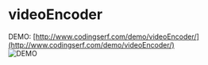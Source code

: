 # videoEncoder
DEMO: [http://www.codingserf.com/demo/videoEncoder/](http://www.codingserf.com/demo/videoEncoder/)  
![DEMO](https://raw.githubusercontent.com/David-CodingSerf/videoEncoder/master/DEMO.png)
